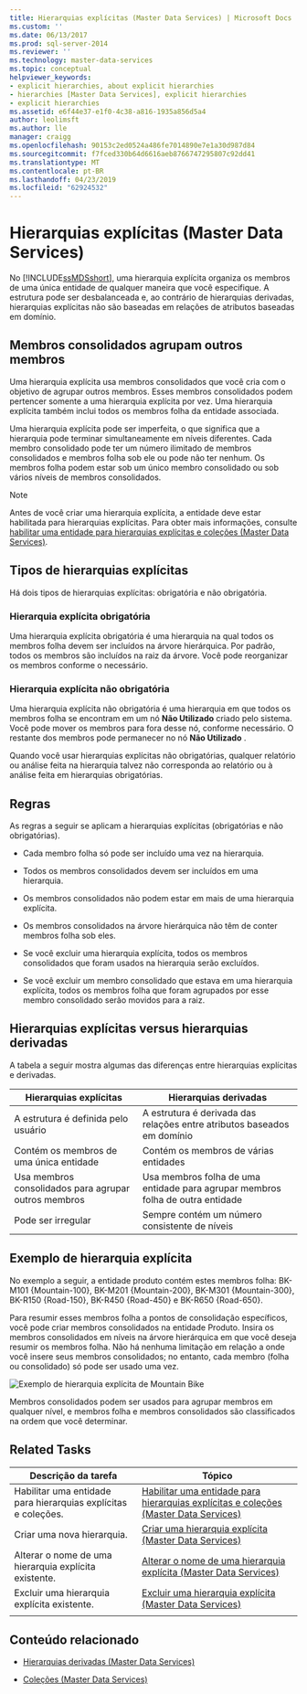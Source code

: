 ```yaml
---
title: Hierarquias explícitas (Master Data Services) | Microsoft Docs
ms.custom: ''
ms.date: 06/13/2017
ms.prod: sql-server-2014
ms.reviewer: ''
ms.technology: master-data-services
ms.topic: conceptual
helpviewer_keywords:
- explicit hierarchies, about explicit hierarchies
- hierarchies [Master Data Services], explicit hierarchies
- explicit hierarchies
ms.assetid: e6f44e37-e1f0-4c38-a816-1935a856d5a4
author: leolimsft
ms.author: lle
manager: craigg
ms.openlocfilehash: 90153c2ed0524a486fe7014890e7e1a30d987d84
ms.sourcegitcommit: f7fced330b64d6616aeb8766747295807c92dd41
ms.translationtype: MT
ms.contentlocale: pt-BR
ms.lasthandoff: 04/23/2019
ms.locfileid: "62924532"
---
```

# <a name="explicit-hierarchies-master-data-services"></a>Hierarquias explícitas (Master Data Services)
  No [!INCLUDE[ssMDSshort](../includes/ssmdsshort-md.md)], uma hierarquia explícita organiza os membros de uma única entidade de qualquer maneira que você especifique. A estrutura pode ser desbalanceada e, ao contrário de hierarquias derivadas, hierarquias explícitas não são baseadas em relações de atributos baseadas em domínio.  
  
## <a name="consolidated-members-group-other-members"></a>Membros consolidados agrupam outros membros  
 Uma hierarquia explícita usa membros consolidados que você cria com o objetivo de agrupar outros membros. Esses membros consolidados podem pertencer somente a uma hierarquia explícita por vez. Uma hierarquia explícita também inclui todos os membros folha da entidade associada.  
  
 Uma hierarquia explícita pode ser imperfeita, o que significa que a hierarquia pode terminar simultaneamente em níveis diferentes. Cada membro consolidado pode ter um número ilimitado de membros consolidados e membros folha sob ele ou pode não ter nenhum. Os membros folha podem estar sob um único membro consolidado ou sob vários níveis de membros consolidados.  
  
> [!NOTE]  
>  Antes de você criar uma hierarquia explícita, a entidade deve estar habilitada para hierarquias explícitas. Para obter mais informações, consulte [habilitar uma entidade para hierarquias explícitas e coleções &#40;Master Data Services&#41;](enable-an-entity-for-explicit-hierarchies-and-collections-master-data-services.md).  
  
## <a name="types-of-explicit-hierarchies"></a>Tipos de hierarquias explícitas  
 Há dois tipos de hierarquias explícitas: obrigatória e não obrigatória.  
  
### <a name="mandatory-explicit-hierarchy"></a>Hierarquia explícita obrigatória  
 Uma hierarquia explícita obrigatória é uma hierarquia na qual todos os membros folha devem ser incluídos na árvore hierárquica. Por padrão, todos os membros são incluídos na raiz da árvore. Você pode reorganizar os membros conforme o necessário.  
  
### <a name="non-mandatory-explicit-hierarchy"></a>Hierarquia explícita não obrigatória  
 Uma hierarquia explícita não obrigatória é uma hierarquia em que todos os membros folha se encontram em um nó **Não Utilizado** criado pelo sistema. Você pode mover os membros para fora desse nó, conforme necessário. O restante dos membros pode permanecer no nó **Não Utilizado** .  
  
 Quando você usar hierarquias explícitas não obrigatórias, qualquer relatório ou análise feita na hierarquia talvez não corresponda ao relatório ou à análise feita em hierarquias obrigatórias.  
  
## <a name="rules"></a>Regras  
 As regras a seguir se aplicam a hierarquias explícitas (obrigatórias e não obrigatórias).  
  
-   Cada membro folha só pode ser incluído uma vez na hierarquia.  
  
-   Todos os membros consolidados devem ser incluídos em uma hierarquia.  
  
-   Os membros consolidados não podem estar em mais de uma hierarquia explícita.  
  
-   Os membros consolidados na árvore hierárquica não têm de conter membros folha sob eles.  
  
-   Se você excluir uma hierarquia explícita, todos os membros consolidados que foram usados na hierarquia serão excluídos.  
  
-   Se você excluir um membro consolidado que estava em uma hierarquia explícita, todos os membros folha que foram agrupados por esse membro consolidado serão movidos para a raiz.  
  
## <a name="explicit-hierarchies-versus-derived-hierarchies"></a>Hierarquias explícitas versus hierarquias derivadas  
 A tabela a seguir mostra algumas das diferenças entre hierarquias explícitas e derivadas.  
  
|Hierarquias explícitas|Hierarquias derivadas|  
|--------------------------|-------------------------|  
|A estrutura é definida pelo usuário|A estrutura é derivada das relações entre atributos baseados em domínio|  
|Contém os membros de uma única entidade|Contém os membros de várias entidades|  
|Usa membros consolidados para agrupar outros membros|Usa membros folha de uma entidade para agrupar membros folha de outra entidade|  
|Pode ser irregular|Sempre contém um número consistente de níveis|  
  
## <a name="explicit-hierarchy-example"></a>Exemplo de hierarquia explícita  
 No exemplo a seguir, a entidade produto contém estes membros folha: BK-M101 {Mountain-100}, BK-M201 {Mountain-200}, BK-M301 {Mountain-300}, BK-R150 {Road-150}, BK-R450 {Road-450} e BK-R650 {Road-650}.  
  
 Para resumir esses membros folha a pontos de consolidação específicos, você pode criar membros consolidados na entidade Produto. Insira os membros consolidados em níveis na árvore hierárquica em que você deseja resumir os membros folha. Não há nenhuma limitação em relação a onde você insere seus membros consolidados; no entanto, cada membro (folha ou consolidado) só pode ser usado uma vez.  
  
 ![Exemplo de hierarquia explícita de Mountain Bike](../../2014/master-data-services/media/mds-conc-explicit-hierarchy.gif "Exemplo de hierarquia explícita de Mountain Bike")  
  
 Membros consolidados podem ser usados para agrupar membros em qualquer nível, e membros folha e membros consolidados são classificados na ordem que você determinar.  
  
## <a name="related-tasks"></a>Related Tasks  
  
|Descrição da tarefa|Tópico|  
|----------------------|-----------|  
|Habilitar uma entidade para hierarquias explícitas e coleções.|[Habilitar uma entidade para hierarquias explícitas e coleções &#40;Master Data Services&#41;](enable-an-entity-for-explicit-hierarchies-and-collections-master-data-services.md)|  
|Criar uma nova hierarquia.|[Criar uma hierarquia explícita &#40;Master Data Services&#41;](../../2014/master-data-services/create-an-explicit-hierarchy-master-data-services.md)|  
|Alterar o nome de uma hierarquia explícita existente.|[Alterar o nome de uma hierarquia explícita &#40;Master Data Services&#41;](../../2014/master-data-services/change-an-explicit-hierarchy-name-master-data-services.md)|  
|Excluir uma hierarquia explícita existente.|[Excluir uma hierarquia explícita &#40;Master Data Services&#41;](../../2014/master-data-services/delete-an-explicit-hierarchy-master-data-services.md)|  
|||  
  
## <a name="related-content"></a>Conteúdo relacionado  
  
-   [Hierarquias derivadas &#40;Master Data Services&#41;](../../2014/master-data-services/derived-hierarchies-master-data-services.md)  
  
-   [Coleções &#40;Master Data Services&#41;](../../2014/master-data-services/collections-master-data-services.md)  
  
  
